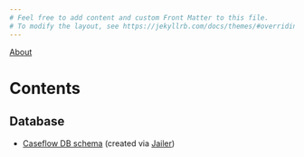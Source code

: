```yaml
---
# Feel free to add content and custom Front Matter to this file.
# To modify the layout, see https://jekyllrb.com/docs/themes/#overriding-theme-defaults
---
```


[About](about.md)

# Contents

## Database
* [Caseflow DB schema](schema/index.html) (created via [Jailer](https://github.com/Wisser/Jailer))
